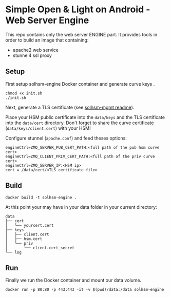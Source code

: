 # Simple Open & Light on Android - Web Server Engine

This repo contains only the web server ENGINE part. It provides tools in order
to build an image that containing:

- apache2 web service
- stunnel4 ssl proxy

## Setup
First setup solhsm-engine Docker container and generate curve keys .

    chmod +x init.sh
    ./init.sh


Next, generate a TLS certificate (see [solhsm-mgmt readme](https://github.com/jjungo/solhsm-mgmt)).

Place your HSM public certificate into the `data/keys` and the TLS certificate
into the `data/cert` directory. Don't forget to share the curve certificate
(`data/keys/client.cert`) with your HSM!

Configure stunnel (`apache.conf`) and feed theses options:

    engineCtrl=ZMQ_SERVER_PUB_CERT_PATH:<full path of the pub hsm curve cert>
    engineCtrl=ZMQ_CLIENT_PRIV_CERT_PATH:<full path of the priv curve cert>
    engineCtrl=ZMQ_SERVER_IP:<HSM ip>
    cert = /data/cert/<TLS certificate file>

## Build

    docker build -t solhsm-engine .

At this point your may have in your data folder in your current directory:

    data
    ├── cert
    │   └── yourcert.cert
    ├── keys
    │   ├── client.cert
    │   ├── hsm.cert
    │   └── priv
    │       └── client.cert_secret
    └── log

## Run
Finally we run the Docker container and mount our data volume.

    docker run -p 80:80 -p 443:443 -it -v $(pwd)/data:/data solhsm-engine
